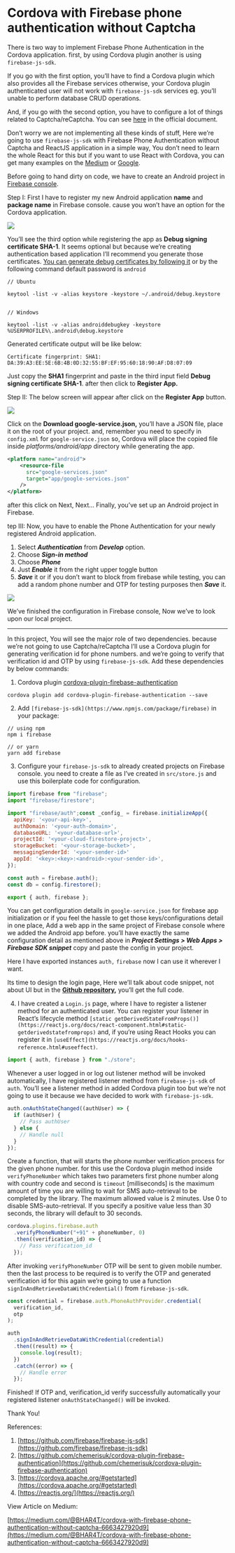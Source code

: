 # Cordova with Firebase phone authentication without Captcha

There is two way to implement Firebase Phone Authentication in the Cordova application. first, by using Cordova plugin another is using `firebase-js-sdk`.

If you go with the first option, you’ll have to find a Cordova plugin which also provides all the Firebase services otherwise, your Cordova plugin authenticated user will not work with `firebase-js-sdk` services eg. you’ll unable to perform database CRUD operations.

And, if you go with the second option, you have to configure a lot of things related to Captcha/reCaptcha. You can see [here](https://firebase.google.com/docs/auth/web/phone-auth) in the official document.

Don’t worry we are not implementing all these kinds of stuff, Here we’re going to use `firebase-js-sdk` with Firebase Phone Authentication without Captcha and ReactJS application in a simple way, You don’t need to learn the whole React for this but if you want to use React with Cordova, you can get many examples on the [Medium](https://medium.com/) or [Google](https://google.com/).

Before going to hand dirty on code, we have to create an Android project in [Firebase console](https://console.firebase.google.com/).

Step I: First I have to register my new Android application **name** and **package name** in Firebase console. cause you won’t have an option for the Cordova application.

![](public/images/registerapp.png)

You’ll see the third option while registering the app as **Debug signing certificate SHA-1**. It seems optional but because we’re creating authentication based application I’ll recommend you generate those certificates. [You can generate debug certificates by following it](https://developers.google.com/android/guides/client-auth) or by the following command default password is `android`

```
// Ubuntu

keytool -list -v -alias keystore -keystore ~/.android/debug.keystore


// Windows

keytool -list -v -alias androiddebugkey -keystore %USERPROFILE%\.android\debug.keystore
```

Generated certificate output will be like below:

```
Certificate fingerprint: SHA1: DA:39:A3:EE:5E:6B:4B:0D:32:55:BF:EF:95:60:18:90:AF:D8:07:09
```

Just copy the **SHA1** fingerprint and paste in the third input field **Debug signing certificate SHA-1**. after then click to **Register App.**

Step II: The below screen will appear after click on the **Register App** button.

![](public/images/downloadserivcejson.png)

Click on the **Download google-service.json,** you’ll have a JSON file, place it on the root of your project. and, remember you need to specify in `config.xml` for `google-service.json` so, Cordova will place the copied file inside _platforms/android/app_ directory while generating the app.

```xml
<platform name="android">
    <resource-file
      src="google-services.json"
      target="app/google-services.json"
    />
</platform>
```

after this click on Next, Next… Finally, you’ve set up an Android project in Firebase.

tep III: Now, you have to enable the Phone Authentication for your newly registered Android application.

1.  Select **_Authentication_** from **_Develop_** option.
2.  Choose **_Sign-in method_**
3.  Choose **_Phone_**
4.  Just **_Enable_** it from the right upper toggle button
5.  **_Save_** it or if you don’t want to block from firebase while testing, you can add a random phone number and OTP for testing purposes then **_Save_** it.

![](public/images/develop_authentication_signinmethods_phone_enabled.png)

We’ve finished the configuration in Firebase console, Now we’ve to look upon our local project.

---

In this project, You will see the major role of two dependencies. because we’re not going to use Captcha/reCaptcha I’ll use a Cordova plugin for generating verification id for phone numbers. and we’re going to verify that verification id and OTP by using `firebase-js-sdk`. Add these dependencies by below commands:

1. Cordova plugin [cordova-plugin-firebase-authentication](https://github.com/chemerisuk/cordova-plugin-firebase-authentication)

```
cordova plugin add cordova-plugin-firebase-authentication --save
```

2. Add `[firebase-js-sdk](https://www.npmjs.com/package/firebase)` in your package:

```
// using npm
npm i firebase

// or yarn
yarn add firebase
```

3. Configure your `firebase-js-sdk` to already created projects on Firebase console. you need to create a file as I’ve created in `src/store.js` and use this boilerplate code for configuration.

```js
import firebase from "firebase";
import "firebase/firestore";

import "firebase/auth";const _config_ = firebase.initializeApp({
  apiKey: '<your-api-key>',
  authDomain: '<your-auth-domain>',
  databaseURL: '<your-database-url>',
  projectId: '<your-cloud-firestore-project>',
  storageBucket: '<your-storage-bucket>',
  messagingSenderId: '<your-sender-id>'
  appId: '<key>:<key>:<android>:<your-sender-id>',
});

const auth = firebase.auth();
const db = config.firestore();

export { auth, firebase };
```

You can get configuration details in `google-service.json` for firebase app initialization or if you feel the hassle to get those keys/configurations detail in one place, Add a web app in the same project of Firebase console where we added the Android app before. you’ll have exactly the same configuration detail as mentioned above in **_Project Settings > Web Apps > Firebase SDK snippet_** copy and paste the config in your project.

Here I have exported instances `auth,` `firebase` now I can use it wherever I want.

Its time to design the login page, Here we’ll talk about code snippet, not about UI but in the [**Github repository**](https://github.com/bhar4t/auth-cordova)**,** you’ll get the full code.

4. I have created a `Login.js` page, where I have to register a listener method for an authenticated user. You can register your listener in React’s lifecycle method `[static getDerivedStateFromProps()](https://reactjs.org/docs/react-component.html#static-getderivedstatefromprops)` and, if you’re using React Hooks you can register it in `[useEffect](https://reactjs.org/docs/hooks-reference.html#useeffect)`.

```js
import { auth, firebase } from "./store";
```

Whenever a user logged in or log out listener method will be invoked automatically, I have registered listener method from `firebase-js-sdk` of `auth`. You’ll see a listener method in added Cordova plugin too but we’re not going to use it because we have decided to work with `firebase-js-sdk`.

```js
auth.onAuthStateChanged((authUser) => {
  if (authUser) {
    // Pass authUser
  } else {
    // Handle null
  }
});
```

Create a function, that will starts the phone number verification process for the given phone number. for this use the Cordova plugin method inside `verifyPhoneNumber` which takes two parameters first phone number along with country code and second is `timeout` [milliseconds] is the maximum amount of time you are willing to wait for SMS auto-retrieval to be completed by the library. The maximum allowed value is 2 minutes. Use 0 to disable SMS-auto-retrieval. If you specify a positive value less than 30 seconds, the library will default to 30 seconds.

```js
cordova.plugins.firebase.auth
  .verifyPhoneNumber("+91" + phoneNumber, 0)
  .then((verification_id) => {
    // Pass verification_id
  });
```

After invoking `verifyPhoneNumber` OTP will be sent to given mobile number. then the last process to be required is to verify the OTP and generated verification id for this again we’re going to use a function `signInAndRetrieveDataWithCredential()` from `firebase-js-sdk`.

```js
const credential = firebase.auth.PhoneAuthProvider.credential(
  verification_id,
  otp
);

auth
  .signInAndRetrieveDataWithCredential(credential)
  .then((result) => {
    console.log(result);
  })
  .catch((error) => {
    // Handle error
  });
```

Finished! If OTP and, verification_id verify successfully automatically your registered listener `onAuthStateChanged()` will be invoked.

Thank You!

References:

1.  [https://github.com/firebase/firebase-js-sdk](https://github.com/firebase/firebase-js-sdk)
2.  [https://github.com/chemerisuk/cordova-plugin-firebase-authentication](https://github.com/chemerisuk/cordova-plugin-firebase-authentication)
3.  [https://cordova.apache.org/#getstarted](https://cordova.apache.org/#getstarted)
4.  [https://reactjs.org/](https://reactjs.org/)

View Article on Medium:

[https://medium.com/@BHAR4T/cordova-with-firebase-phone-authentication-without-captcha-6663427920d9](https://medium.com/@BHAR4T/cordova-with-firebase-phone-authentication-without-captcha-6663427920d9)
